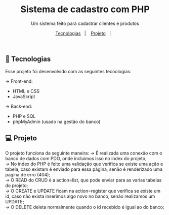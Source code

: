 <h1 align="center"> Sistema de cadastro com PHP </h1>

<p align="center">
Um sistema feito para cadastrar clientes e produtos
</p>

<p align="center">
  <a href="#-tecnologias">Tecnologias</a>&nbsp;&nbsp;&nbsp;|&nbsp;&nbsp;&nbsp;
  <a href="#-projeto">Projeto</a>&nbsp;&nbsp;&nbsp;|&nbsp;&nbsp;&nbsp;
</p>

<br>

## 🚀 Tecnologias

Esse projeto foi desenvolvido com as seguintes tecnologias:

-> Front-end:

- HTML e CSS
- JavaScript

-> Back-end:

- PHP e SQL
- phpMyAdmin (usado na gestão do banco)

## 💻 Projeto

O projeto funciona da seguinte maneira:
-> É realizada uma conexão com o banco de dados com PDO, onde incluimos isso no index do projeto;
<br>
-> No index do PHP é feito uma validação que verifica se existe uma ação e tabela, caso existam é enviado para essa página, senão é renderizado uma pagina de erro (404);
<br>
-> O READ do CRUD é a action=list, que pode enviar para as varias tabelas do projeto;
<br>
-> O CREATE e UPDATE ficam na action=register que verifica se existe um id, caso não exista inserimos algo novo no banco, senão realizamos um UPDATE;
<br>
-> O DELETE deleta normalmente quando o id recebido é igual ao do banco;
